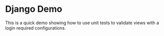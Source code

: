 # Django Demo

This is a quick demo showing how to use unit tests to validate views with a login 
required configurations.